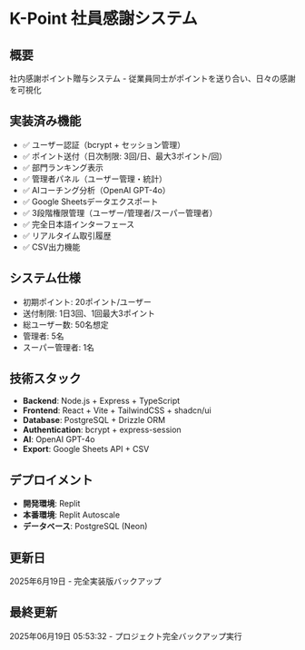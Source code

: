 # K-Point 社員感謝システム

## 概要
社内感謝ポイント贈与システム - 従業員同士がポイントを送り合い、日々の感謝を可視化

## 実装済み機能
- ✅ ユーザー認証（bcrypt + セッション管理）
- ✅ ポイント送付（日次制限: 3回/日、最大3ポイント/回）
- ✅ 部門ランキング表示
- ✅ 管理者パネル（ユーザー管理・統計）
- ✅ AIコーチング分析（OpenAI GPT-4o）
- ✅ Google Sheetsデータエクスポート
- ✅ 3段階権限管理（ユーザー/管理者/スーパー管理者）
- ✅ 完全日本語インターフェース
- ✅ リアルタイム取引履歴
- ✅ CSV出力機能

## システム仕様
- 初期ポイント: 20ポイント/ユーザー
- 送付制限: 1日3回、1回最大3ポイント
- 総ユーザー数: 50名想定
- 管理者: 5名
- スーパー管理者: 1名

## 技術スタック
- **Backend**: Node.js + Express + TypeScript
- **Frontend**: React + Vite + TailwindCSS + shadcn/ui  
- **Database**: PostgreSQL + Drizzle ORM
- **Authentication**: bcrypt + express-session
- **AI**: OpenAI GPT-4o
- **Export**: Google Sheets API + CSV

## デプロイメント
- **開発環境**: Replit
- **本番環境**: Replit Autoscale
- **データベース**: PostgreSQL (Neon)

## 更新日
2025年6月19日 - 完全実装版バックアップ
## 最終更新
2025年06月19日 05:53:32 - プロジェクト完全バックアップ実行
